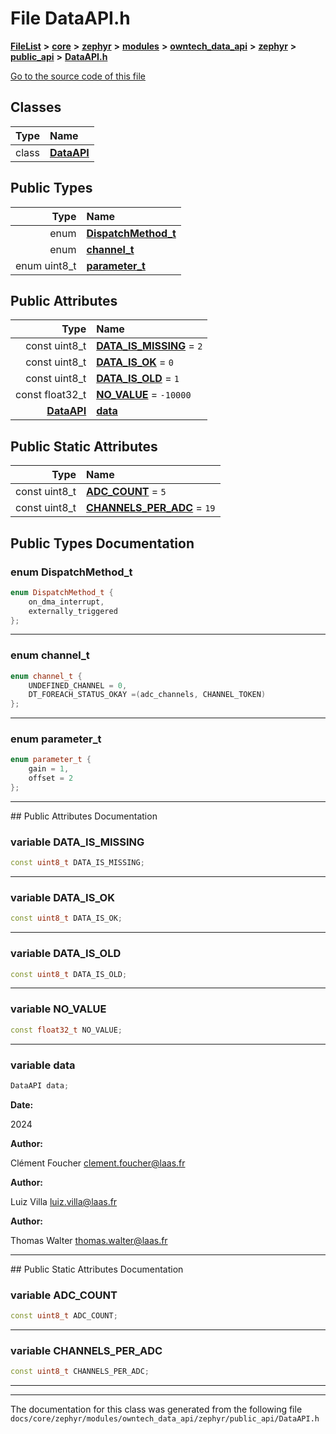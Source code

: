 

# File DataAPI.h



[**FileList**](files.md) **>** [**core**](dir_771164b9325b04f1442f7a3ffa8ecb89.md) **>** [**zephyr**](dir_09002e7ce91f09aeb040dfd1861a47f4.md) **>** [**modules**](dir_6d0fb8ab814c517e7f155fb837e32f72.md) **>** [**owntech\_data\_api**](dir_a549afb1504a6cae23e88efc51d50dd5.md) **>** [**zephyr**](dir_e68c454e5b7b38289ca5658bb88f5006.md) **>** [**public\_api**](dir_395e94c4eb2e271e16f52d3df300cdd3.md) **>** [**DataAPI.h**](DataAPI_8h.md)

[Go to the source code of this file](DataAPI_8h_source.md)


















## Classes

| Type | Name |
| ---: | :--- |
| class | [**DataAPI**](classDataAPI.md) <br> |


## Public Types

| Type | Name |
| ---: | :--- |
| enum  | [**DispatchMethod\_t**](#enum-dispatchmethod_t)  <br> |
| enum  | [**channel\_t**](#enum-channel_t)  <br> |
| enum uint8\_t | [**parameter\_t**](#enum-parameter_t)  <br> |




## Public Attributes

| Type | Name |
| ---: | :--- |
|  const uint8\_t | [**DATA\_IS\_MISSING**](#variable-data_is_missing)   = `2`<br> |
|  const uint8\_t | [**DATA\_IS\_OK**](#variable-data_is_ok)   = `0`<br> |
|  const uint8\_t | [**DATA\_IS\_OLD**](#variable-data_is_old)   = `1`<br> |
|  const float32\_t | [**NO\_VALUE**](#variable-no_value)   = `-10000`<br> |
|  [**DataAPI**](classDataAPI.md) | [**data**](#variable-data)  <br> |


## Public Static Attributes

| Type | Name |
| ---: | :--- |
|  const uint8\_t | [**ADC\_COUNT**](#variable-adc_count)   = `5`<br> |
|  const uint8\_t | [**CHANNELS\_PER\_ADC**](#variable-channels_per_adc)   = `19`<br> |










































## Public Types Documentation




### enum DispatchMethod\_t 

```C++
enum DispatchMethod_t {
    on_dma_interrupt,
    externally_triggered
};
```




<hr>



### enum channel\_t 

```C++
enum channel_t {
    UNDEFINED_CHANNEL = 0,
    DT_FOREACH_STATUS_OKAY =(adc_channels, CHANNEL_TOKEN)
};
```




<hr>



### enum parameter\_t 

```C++
enum parameter_t {
    gain = 1,
    offset = 2
};
```




<hr>
## Public Attributes Documentation




### variable DATA\_IS\_MISSING 

```C++
const uint8_t DATA_IS_MISSING;
```




<hr>



### variable DATA\_IS\_OK 

```C++
const uint8_t DATA_IS_OK;
```




<hr>



### variable DATA\_IS\_OLD 

```C++
const uint8_t DATA_IS_OLD;
```




<hr>



### variable NO\_VALUE 

```C++
const float32_t NO_VALUE;
```




<hr>



### variable data 

```C++
DataAPI data;
```





**Date:**

2024




**Author:**

Clément Foucher [clement.foucher@laas.fr](mailto:clement.foucher@laas.fr) 




**Author:**

Luiz Villa [luiz.villa@laas.fr](mailto:luiz.villa@laas.fr) 




**Author:**

Thomas Walter [thomas.walter@laas.fr](mailto:thomas.walter@laas.fr) 





        

<hr>
## Public Static Attributes Documentation




### variable ADC\_COUNT 

```C++
const uint8_t ADC_COUNT;
```




<hr>



### variable CHANNELS\_PER\_ADC 

```C++
const uint8_t CHANNELS_PER_ADC;
```




<hr>

------------------------------
The documentation for this class was generated from the following file `docs/core/zephyr/modules/owntech_data_api/zephyr/public_api/DataAPI.h`

